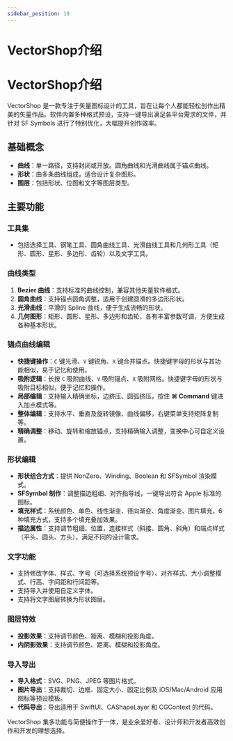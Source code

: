 ```yaml
---
sidebar_position: 10
---
```


# VectorShop介绍

# VectorShop介绍

VectorShop 是一款专注于矢量图标设计的工具，旨在让每个人都能轻松创作出精美的矢量作品。软件内置多种格式预设，支持一键导出满足各平台需求的文件，并针对 SF Symbols 进行了特别优化，大幅提升创作效率。

## 基础概念

- **曲线**：单一路径，支持封闭或开放。圆角曲线和光滑曲线属于锚点曲线。
- **形状**：由多条曲线组成，适合设计复杂图形。
- **图层**：包括形状、位图和文字等图层类型。

## 主要功能

### 工具集

- 包括选择工具、钢笔工具、圆角曲线工具、光滑曲线工具和几何形工具（矩形、圆形、星形、多边形、齿轮）以及文字工具。

### 曲线类型

1. **Bezier 曲线**：支持标准的曲线控制，兼容其他矢量软件格式。
2. **圆角曲线**：支持锚点圆角调整，适用于创建圆滑的多边形形状。
3. **光滑曲线**：平滑的 Spline 曲线，便于生成流畅的形状。
4. **几何图形**：矩形、圆形、星形、多边形和齿轮，各有丰富参数可调，方便生成各种基本形状。

### 锚点曲线编辑

- **快捷键操作**：`C` 键光滑、`V` 键锐角、`X` 键合并锚点。快捷键字母的形状与其功能相似，易于记忆和使用。
- **吸附逻辑**：长按 `C` 吸附曲线、`V` 吸附锚点、`X` 吸附网格。快捷键字母的形状与吸附目标相似，便于记忆和操作。
- **局部编辑**：支持输入精确坐标，边挤压、圆弧挤压，按住 **⌘ Command** 键进入加点模式等。
- **整体编辑**：支持水平、垂直及旋转镜像、曲线偏移，右键菜单支持矩阵复制等。
- **精确调整**：移动、旋转和缩放锚点，支持精确输入调整，变换中心可自定义设置。

### 形状编辑

- **形状组合方式**：提供 NonZero、Winding、Boolean 和 SFSymbol 渲染模式。
- **SFSymbol 制作**：调整描边粗细、对齐指导线，一键导出符合 Apple 标准的图标。
- **填充样式**：系统颜色、单色、线性渐变、径向渐变、角度渐变、图片填充，6 种填充方式，支持多个填充叠加效果。
- **描边属性**：支持调节粗细、位置，连接样式（斜接、圆角、斜角）和端点样式（平头、圆头、方头），满足不同的设计需求。

### 文字功能

- 支持修改字体、样式、字号（可选择系统预设字号）、对齐样式、大小调整模式、行高、字间距和行间距等。
- 支持导入并使用自定义字体。
- 支持将文字图层转换为形状图层。

### 图层特效

- **投影效果**：支持调节颜色、距离、模糊和投影角度。
- **内阴影效果**：支持调节颜色、距离、模糊和投影角度。

### 导入导出

- **导入格式**：SVG、PNG、JPEG 等图片格式。
- **图片导出**：支持裁切、边框、固定大小、固定比例及 iOS/Mac/Android 应用图标等预设模板。
- **代码导出**：导出适用于 SwiftUI、CAShapeLayer 和 CGContext 的代码。

VectorShop 集多功能与简便操作于一体，是业余爱好者、设计师和开发者高效创作和开发的理想选择。